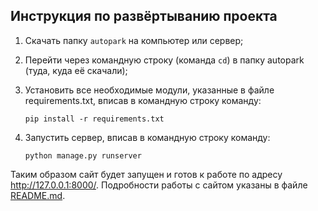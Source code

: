 ## Инструкция по развёртыванию проекта

1. Скачать папку `autopark` на компьютер или сервер;
2. Перейти через командную строку (команда `cd`) в папку autopark (туда, куда её скачали);
3. Установить все необходимые модули, указанные в файле requirements.txt, вписав в командную строку команду:

    ``` pip install -r requirements.txt ```
4. Запустить сервер, вписав в командную строку команду:

    ``` python manage.py runserver ```
    
Таким образом сайт будет запущен и готов к работе по адресу  http://127.0.0.1:8000/.
Подробности работы с сайтом указаны в файле [README.md](https://github.com/DarkValkier/Autopark/blob/master/README.md).
